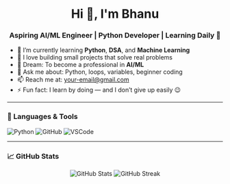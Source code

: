 <h1 align="center">Hi 👋, I'm Bhanu</h1>
<h3 align="center">Aspiring AI/ML Engineer | Python Developer | Learning Daily 🚀</h3>

- 🔭 I’m currently learning **Python**, **DSA**, and **Machine Learning**
- 🌱 I love building small projects that solve real problems
- 🤖 Dream: To become a professional in **AI/ML**
- 💬 Ask me about: Python, loops, variables, beginner coding
- 📫 Reach me at: your-email@gmail.com
- ⚡ Fun fact: I learn by doing — and I don’t give up easily 😉

---

### 🧰 Languages & Tools
![Python](https://img.shields.io/badge/Python-3776AB?style=for-the-badge&logo=python&logoColor=white)
![GitHub](https://img.shields.io/badge/GitHub-000?style=for-the-badge&logo=github&logoColor=white)
![VSCode](https://img.shields.io/badge/VS%20Code-007ACC?style=for-the-badge&logo=visual-studio-code&logoColor=white)

---

### 📈 GitHub Stats

<p align="center">
  <img src="https://github-readme-stats.vercel.app/api?username=bhanu-ai-ml-dev&show_icons=true&theme=radical" alt="GitHub Stats" />
  <img src="https://github-readme-streak-stats.herokuapp.com/?user=bhanu-ai-ml-dev&theme=radical" alt="GitHub Streak" />
</p>

